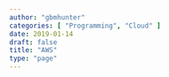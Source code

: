 ```yaml
---
author: "gbmhunter"
categories: [ "Programming", "Cloud" ]
date: 2019-01-14
draft: false
title: "AWS"
type: "page"
---
```


